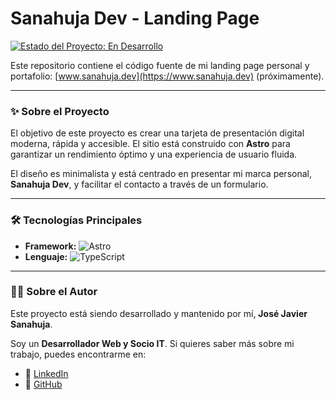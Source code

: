 # Sanahuja Dev - Landing Page

[![Estado del Proyecto: En Desarrollo](https://img.shields.io/badge/estado-en_desarrollo-yellow.svg)](https://github.com/josejaviersanahuja/sanahuja-dev-site)

Este repositorio contiene el código fuente de mi landing page personal y portafolio: [www.sanahuja.dev](https://www.sanahuja.dev) (próximamente).

---

### ✨ Sobre el Proyecto

El objetivo de este proyecto es crear una tarjeta de presentación digital moderna, rápida y accesible. El sitio está construido con **Astro** para garantizar un rendimiento óptimo y una experiencia de usuario fluida.

El diseño es minimalista y está centrado en presentar mi marca personal, **Sanahuja Dev**, y facilitar el contacto a través de un formulario.

---

### 🛠️ Tecnologías Principales

- **Framework:** ![Astro](https://img.shields.io/badge/Astro-FF5D01?style=for-the-badge&logo=astro&logoColor=white)
- **Lenguaje:** ![TypeScript](https://img.shields.io/badge/TypeScript-007ACC?style=for-the-badge&logo=typescript&logoColor=white)

---

### 👨‍💻 Sobre el Autor

Este proyecto está siendo desarrollado y mantenido por mí, **José Javier Sanahuja**.

Soy un **Desarrollador Web y Socio IT**. Si quieres saber más sobre mi trabajo, puedes encontrarme en:

- 🔗 [LinkedIn](https://www.linkedin.com/in/josejsanahuja/)
- 📂 [GitHub](https://github.com/josejaviersanahuja)